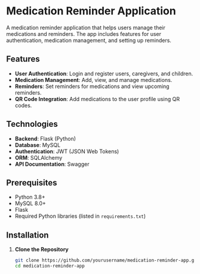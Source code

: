 # Medication Reminder Application

A medication reminder application that helps users manage their medications and reminders. The app includes features for user authentication, medication management, and setting up reminders. 

## Features

- **User Authentication**: Login and register users, caregivers, and children.
- **Medication Management**: Add, view, and manage medications.
- **Reminders**: Set reminders for medications and view upcoming reminders.
- **QR Code Integration**: Add medications to the user profile using QR codes.

## Technologies

- **Backend**: Flask (Python)
- **Database**: MySQL
- **Authentication**: JWT (JSON Web Tokens)
- **ORM**: SQLAlchemy
- **API Documentation**: Swagger

## Prerequisites

- Python 3.8+
- MySQL 8.0+
- Flask
- Required Python libraries (listed in `requirements.txt`)

## Installation

1. **Clone the Repository**

   ```bash
   git clone https://github.com/yourusername/medication-reminder-app.git
   cd medication-reminder-app

